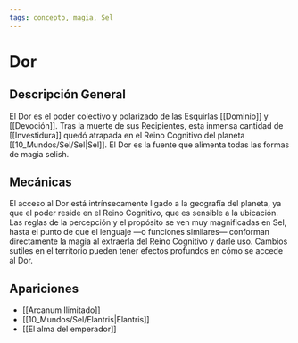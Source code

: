 ```yaml
---
tags: concepto, magia, Sel
---
```


# Dor

## Descripción General
El Dor es el poder colectivo y polarizado de las Esquirlas [[Dominio]] y [[Devoción]]. Tras la muerte de sus Recipientes, esta inmensa cantidad de [[Investidura]] quedó atrapada en el Reino Cognitivo del planeta [[10_Mundos/Sel/Sel|Sel]]. El Dor es la fuente que alimenta todas las formas de magia selish.

## Mecánicas
El acceso al Dor está intrínsecamente ligado a la geografía del planeta, ya que el poder reside en el Reino Cognitivo, que es sensible a la ubicación. Las reglas de la percepción y el propósito se ven muy magnificadas en Sel, hasta el punto de que el lenguaje —o funciones similares— conforman directamente la magia al extraerla del Reino Cognitivo y darle uso. Cambios sutiles en el territorio pueden tener efectos profundos en cómo se accede al Dor.

## Apariciones
* [[Arcanum Ilimitado]]
* [[10_Mundos/Sel/Elantris|Elantris]]
* [[El alma del emperador]]
